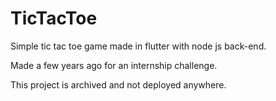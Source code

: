 # TicTacToe

Simple tic tac toe game made in flutter with node js back-end.

Made a few years ago for an internship challenge.

This project is archived and not deployed anywhere.
